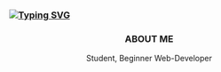 ### [![Typing SVG](https://readme-typing-svg.demolab.com?font=Fira+Code&size=25&duration=5500&pause=1000&color=2C99C9&width=435&lines=Hello%2C+I'am+Lil-Krl)](https://git.io/typing-svg)

<p align="center">
  <h3 align="center">ABOUT ME</h3>
  
  <p align="center">
    Student, Beginner Web-Developer
    <br />
      

